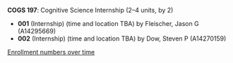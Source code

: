 **COGS 197**: Cognitive Science Internship (2–4 units, by 2)

- **001** (Internship) (time and location TBA) by Fleischer, Jason G (A14295669)
- **002** (Internship) (time and location TBA) by Dow, Steven P (A14270159)

[Enrollment numbers over time](./COGS197.tsv)
